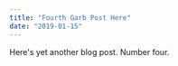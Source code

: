 ```yaml
---
title: "Fourth Garb Post Here"
date: "2019-01-15"
---
```


Here's yet another blog post. Number four.
